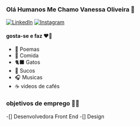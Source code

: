 ### Olá Humanos Me Chamo Vanessa Oliveira  🌻

<a href="https://https://www.linkedin.com/in/vanessa-oliveira-0036a4154/"><img alt="LinkedIn" src="https://img.shields.io/badge/LinkedIn-Vanessa%20Oliveira%20-yellow?style=flat-square&logo=linkedin"></a>
<a href="https://https://instagram.com/nessa_liver"><img alt="Instagram" src="https://img.shields.io/badge/Instagram-nessa_liver-yellow?style=flat-square&logo=instagram"></a>


#### gosta-se e faz ❤️🌻
- 📓 Poemas
- 🍰 Comida
- 🐈‍⬛ Gatos
- 🥤 Sucos
- 🎧 Musicas 
- ☕ videos de cafés

### objetivos de emprego 👩‍💻

-[] Desenvolvedora Front End
-[] Design
